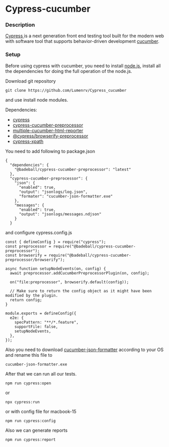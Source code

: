# Cypress-cucumber
### Description
[Cypress ](https://www.cypress.io/) is a next generation front end testing tool built for the modern web with software tool that supports behavior-driven development [cucumber](https://cucumber.io/).

### Setup
Before using cypress with cucumber, you need to install [node.js](https://nodejs.org/en/), install all the dependencies for doing the full operation of the node.js.

Download git repository 
``` console
git clone https://github.com/Lumenrv/Cypress_cucumber
```
and use install node modules.

Dependencies:
- [cypress](https://www.npmjs.com/package/cypress)
- [cypress-cucumber-preprocessor](https://github.com/badeball/cypress-cucumber-preprocessor)
- [multiple-cucumber-html-reporter](https://www.npmjs.com/package/multiple-cucumber-html-reporter)
- [@cypress/browserify-preprocessor](https://www.npmjs.com/package/@cypress/browserify-preprocessor)
- [cypress-xpath](https://www.npmjs.com/package/cypress-xpath)


You need to add following to package.json
``` console
{
  "dependencies": {
    "@badeball/cypress-cucumber-preprocessor": "latest"
  },
  "cypress-cucumber-preprocessor": {
    "json": {
      "enabled": true,
      "output": "jsonlogs/log.json",
      "formater": "cucumber-json-formatter.exe"
    },
    "messages": {
      "enabled": true,
      "output": "jsonlogs/messages.ndjson"
    }
  }
```
and configure cypress.config.js
``` console 
const { defineConfig } = require("cypress");
const preprocessor = require("@badeball/cypress-cucumber-preprocessor");
const browserify = require("@badeball/cypress-cucumber-preprocessor/browserify");

async function setupNodeEvents(on, config) {
  await preprocessor.addCucumberPreprocessorPlugin(on, config);

  on("file:preprocessor", browserify.default(config));

  // Make sure to return the config object as it might have been modified by the plugin.
  return config;
}

module.exports = defineConfig({
  e2e: {
    specPattern: "**/*.feature",
    supportFile: false,
    setupNodeEvents,
  },
});
```
Also you need to download [cucumber-json-formatter](https://github.com/cucumber/json-formatter/releases/tag/v19.0.0) according to your OS and rename this file to 
``` console 
cucumber-json-formatter.exe
```
After that we can run all our tests.
```console
npm run cypress:open 
```
or 
```console
npx cypress:run
```
or with config file for macbook-15
```console
npm run cypress:config
```
Also we can generate reports
``` console 
npm run cypress:report
```
